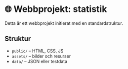 # 🌐 Webbprojekt: statistik

Detta är ett webbprojekt initierat med en standardstruktur.

## Struktur
- `public/` – HTML, CSS, JS
- `assets/` – bilder och resurser
- `data/` – JSON eller testdata
